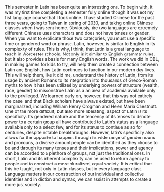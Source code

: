 This semester in Latin has been quite an interesting one. To begin with, it was my first time completing a semester fully online though it was not my fist language course that I took online. I have studied Chinese for the past three years, going to Taiwan in spring of 2020, and taking online Chinese classes when I was sent home. Obviously, the two languages are extremely different: Chinese uses characters and does not have tenses or gender. When you want to explicate those two categories, you must use a specific time or gendered word or phrase. Latin, however, is similar to English in its complexity of rules. This is why, I think, that Latin is a great language to teach in Worcester schools. Not only is it similar to English grammar rules, but it also provides a basis for many English words. The work we did in CBL, in making games for kids to try, will help them create a connection between Latin and English, how Latin continues to function in our modern day lives. This will help them, like it did me, understand the history of Latin, from its usage by ancient Romans to its integration into thousands of Greco-Roman myths to how it has been utilized by underlying powers of structure (wealth, race, gender) to misconstrue Latin as a an area of academia available only to the privileged. We learned early on, however, that this was not entirely the case, and that Black scholars have always existed, but have been marginalized, including William Henry Crogman and Helen Maria Chestnutt. One of the more difficult, but also more liberating, aspect of Latin is its specificity. Its gendered nature and the tendency of its tenses to denote power to a certain group all have contributed to Latin’s status as a language available only to a select few, and for its status to continue as so for centuries, despite notable breakthroughs. However, latin’s specificity also allows for the opposite to happen: through its wide range of gender nouns and pronouns, a diverse amount people can be identified as they choose to be and through its many tenses and their implications, power and agency can be accorded to a plethora of groups, not just the traditional ones. In short, Latin and its inherent complexity can be used to return agency to people and to construct a more pluralized, equal society. It is critical that this be taught, not only in Latin classes, but in every language class. Language matters in our construction of our individual and collective identities and in diction and syntax, we can assist in attempts to create a more just society.
